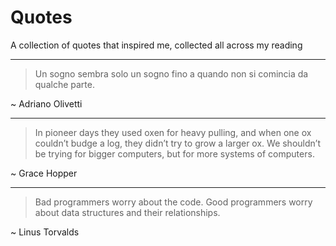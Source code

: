 # Quotes
A collection of quotes that inspired me, collected all across my reading

---

> Un sogno sembra solo un sogno fino a quando non si comincia da qualche parte.

\~ Adriano Olivetti

---

> In pioneer days they used oxen for heavy pulling, and when one ox couldn’t budge a log, they didn’t try to grow a larger ox. We shouldn’t be trying for bigger computers, but for more systems of computers.

\~ Grace Hopper

---

> Bad programmers worry about the code. Good programmers worry about data structures and their relationships.

\~ Linus Torvalds



